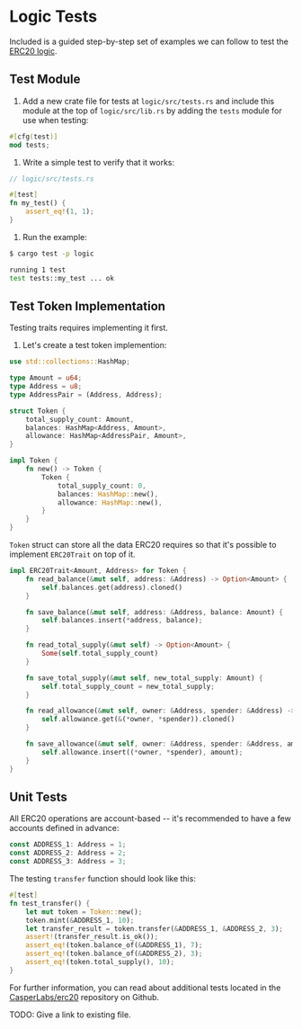 # Logic Tests
Included is a guided step-by-step set of examples we can follow to test the [ERC20 logic](logic.html).

## Test Module
1. Add a new crate file for tests at `logic/src/tests.rs` and include this module at the top of `logic/src/lib.rs` by adding the  `tests` module for use when testing:

```rust
#[cfg(test)]
mod tests;
```
1. Write a simple test to verify that it works:

```rust
// logic/src/tests.rs

#[test]
fn my_test() {
    assert_eq!(1, 1);
}
```
1. Run the example:

```bash
$ cargo test -p logic

running 1 test
test tests::my_test ... ok
```

## Test Token Implementation
Testing traits requires implementing it first. 

1. Let's create a test token implemention:

```rust
use std::collections::HashMap;

type Amount = u64;
type Address = u8;
type AddressPair = (Address, Address);

struct Token {
    total_supply_count: Amount,
    balances: HashMap<Address, Amount>,
    allowance: HashMap<AddressPair, Amount>,
}

impl Token {
    fn new() -> Token {
        Token {
            total_supply_count: 0,
            balances: HashMap::new(),
            allowance: HashMap::new(),
        }
    }
}
```
`Token` struct can store all the data ERC20 requires so that it's possible to implement `ERC20Trait` on top of it.

```rust
impl ERC20Trait<Amount, Address> for Token {
    fn read_balance(&mut self, address: &Address) -> Option<Amount> {
        self.balances.get(address).cloned()
    }

    fn save_balance(&mut self, address: &Address, balance: Amount) {
        self.balances.insert(*address, balance);
    }

    fn read_total_supply(&mut self) -> Option<Amount> {
        Some(self.total_supply_count)
    }

    fn save_total_supply(&mut self, new_total_supply: Amount) {
        self.total_supply_count = new_total_supply;
    }

    fn read_allowance(&mut self, owner: &Address, spender: &Address) -> Option<Amount> {
        self.allowance.get(&(*owner, *spender)).cloned()
    }

    fn save_allowance(&mut self, owner: &Address, spender: &Address, amount: Amount) {
        self.allowance.insert((*owner, *spender), amount);
    }
}
```

## Unit Tests
All ERC20 operations are account-based -- it's recommended to have a few accounts defined in advance:
```rust
const ADDRESS_1: Address = 1;
const ADDRESS_2: Address = 2;
const ADDRESS_3: Address = 3;
```
The testing `transfer` function should look like this:
```rust
#[test]
fn test_transfer() {
    let mut token = Token::new();
    token.mint(&ADDRESS_1, 10);
    let transfer_result = token.transfer(&ADDRESS_1, &ADDRESS_2, 3);
    assert!(transfer_result.is_ok());
    assert_eq!(token.balance_of(&ADDRESS_1), 7);
    assert_eq!(token.balance_of(&ADDRESS_2), 3);
    assert_eq!(token.total_supply(), 10);
}
```
For further information, you can read about additional tests located in the [CasperLabs/erc20](https://github.com/CasperLabs/erc20) repository on Github.

TODO: Give a link to existing file.